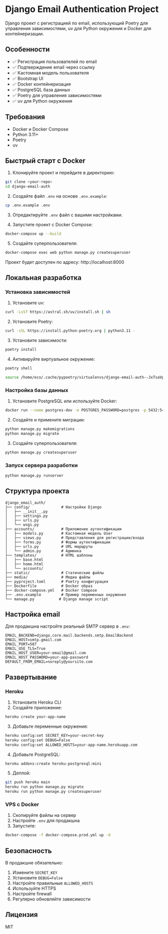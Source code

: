 # Django Email Authentication Project

Django проект с регистрацией по email, использующий Poetry для управления зависимостями, uv для Python окружения и Docker для контейнеризации.

## Особенности

- ✅ Регистрация пользователей по email
- ✅ Подтверждение email через ссылку
- ✅ Кастомная модель пользователя
- ✅ Bootstrap UI
- ✅ Docker контейнеризация
- ✅ PostgreSQL база данных
- ✅ Poetry для управления зависимостями
- ✅ uv для Python окружения

## Требования

- Docker и Docker Compose
- Python 3.11+
- Poetry
- uv

## Быстрый старт с Docker

1. Клонируйте проект и перейдите в директорию:
```bash
git clone <your-repo>
cd django-email-auth
```

2. Создайте файл `.env` на основе `.env.example`:
```bash
cp .env.example .env
```

3. Отредактируйте `.env` файл с вашими настройками.

4. Запустите проект с Docker Compose:
```bash
docker-compose up --build
```

5. Создайте суперпользователя:
```bash
docker-compose exec web python manage.py createsuperuser
```

Проект будет доступен по адресу: http://localhost:8000

## Локальная разработка

### Установка зависимостей

1. Установите uv:
```bash
curl -LsSf https://astral.sh/uv/install.sh | sh
```

2. Установите Poetry:
```bash
curl -sSL https://install.python-poetry.org | python3.11 -
```

3. Установите зависимости:
```bash
poetry install
```

4. Активируйте виртуальное окружение:
```bash
poetry shell

source /home/eco/.cache/pypoetry/virtualenvs/django-email-auth--JxTsaVp-py3.11/bin/activate
```

### Настройка базы данных

1. Установите PostgreSQL или используйте Docker:
```bash
docker run --name postgres-dev -e POSTGRES_PASSWORD=postgres -p 5432:5432 -d postgres:15-alpine
```

2. Создайте и примените миграции:
```bash
python manage.py makemigrations
python manage.py migrate
```

3. Создайте суперпользователя:
```bash
python manage.py createsuperuser
```

### Запуск сервера разработки

```bash
python manage.py runserver
```

## Структура проекта

```
django_email_auth/
├── config/              # Настройки Django
│   ├── __init__.py
│   ├── settings.py
│   ├── urls.py
│   └── wsgi.py
├── accounts/            # Приложение аутентификации
│   ├── models.py        # Кастомная модель User
│   ├── views.py         # Представления для регистрации/входа
│   ├── forms.py         # Формы аутентификации
│   ├── urls.py          # URL маршруты
│   └── admin.py         # Админка
├── templates/           # HTML шаблоны
│   ├── base.html
│   ├── home.html
│   └── accounts/
├── static/              # Статические файлы
├── media/               # Медиа файлы
├── pyproject.toml       # Poetry конфигурация
├── Dockerfile           # Docker образ
├── docker-compose.yml   # Docker Compose
├── .env.example         # Пример переменных окружения
└── manage.py           # Django manage script
```

## Настройка email

Для продакшна настройте реальный SMTP сервер в `.env`:

```env
EMAIL_BACKEND=django.core.mail.backends.smtp.EmailBackend
EMAIL_HOST=smtp.gmail.com
EMAIL_PORT=587
EMAIL_USE_TLS=True
EMAIL_HOST_USER=your-email@gmail.com
EMAIL_HOST_PASSWORD=your-app-password
DEFAULT_FROM_EMAIL=noreply@yoursite.com
```

## Развертывание

### Heroku

1. Установите Heroku CLI
2. Создайте приложение:
```bash
heroku create your-app-name
```

3. Добавьте переменные окружения:
```bash
heroku config:set SECRET_KEY=your-secret-key
heroku config:set DEBUG=False
heroku config:set ALLOWED_HOSTS=your-app-name.herokuapp.com
```

4. Добавьте PostgreSQL:
```bash
heroku addons:create heroku-postgresql:mini
```

5. Деплой:
```bash
git push heroku main
heroku run python manage.py migrate
heroku run python manage.py createsuperuser
```

### VPS с Docker

1. Скопируйте файлы на сервер
2. Настройте `.env` для продакшна
3. Запустите:
```bash
docker-compose -f docker-compose.prod.yml up -d
```

## Безопасность

В продакшне обязательно:

1. Измените `SECRET_KEY`
2. Установите `DEBUG=False`
3. Настройте правильные `ALLOWED_HOSTS`
4. Используйте HTTPS
5. Настройте firewall
6. Регулярно обновляйте зависимости

## Лицензия

MIT